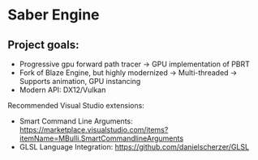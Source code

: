 # Saber Engine

Project goals:
--------------
- Progressive gpu forward path tracer
	-> GPU implementation of PBRT
- Fork of Blaze Engine, but highly modernized
	-> Multi-threaded
	-> Supports animation, GPU instancing
- Modern API: DX12/Vulkan

Recommended Visual Studio extensions:
- Smart Command Line Arguments: https://marketplace.visualstudio.com/items?itemName=MBulli.SmartCommandlineArguments
- GLSL Language Integration: https://github.com/danielscherzer/GLSL
